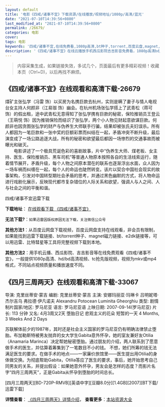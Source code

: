 ```yaml
---
layout: default
title: '电影《四戒/诸事不宜》下载资源/在线播放/视频地址/1080p/高清/蓝光'
date: "2021-07-10T14:39:56+0800"
last_modified_at: "2021-07-10T14:39:56+0800"
permalink: /26679/
categories: 电影
cover:
tags: 电影
keywords: '四戒/诸事不宜,在线免费看,1080p高清,bt种子,torrent,百度云盘,magnet,磁力链,迅雷下载资源'
description: '《四戒/诸事不宜》在线云播放手机西瓜影院吉吉影音免费看，1080p高清bd/hd未删减完整版和tc抢先枪版，mkv/mp4格式，附带bt/torrent种子、magnet/磁力链、百度云盘、网盘资源迅雷下载链接'
---
```


>内容采集生成，如果链接失效，多试几个，页面最后有更多精彩视频！收藏本页（Ctrl+D)，以后再找不麻烦。


## 《四戒/诸事不宜》在线观看和高清下载-26679

煤矿主张弘学（冯雷 饰）以买房为名携巨款去杭州，实则是瞒了妻子与情人电视台女主持人何颜非（江易珈 饰）幽会。在杭州机场张弘学搭上了武青松（蒋可 饰）的假出租，途中武青松无意得知了张弘学携有巨款的秘密，保险推销员王登云（王萌悦 饰）因为推销保险而结识了张弘学，两个小人物见财起意欲谋巨款。何颜非也因贪图张弘学的财产与伪养生大师联手行骗，结果却被张氏夫妇误杀。所有人都因为一笔巨款和一张中奖的巨额彩票而纠结在一起，矛盾冲突不断升级，最后演变成了一场公路追逐大战，所有的秘密和欲望最后都因一场惨烈的交通事故而被曝光和破灭。<br />　　电影讲述了一个极具荒诞色彩的喜剧故事，片中&ldquo;伪养生大师、煤老板、女主持、医生、保险推销员、黑车司机&rdquo;等普通人物原本按照各自的生活线索运行，随着情节展开，矛盾升级，每个人物之间原本潜在的联系也逐渐浮出水面，众人因为一场车祸而纠缠在一起，每个人的命运也陡然转变。该片以契合中国社会现实的故事架构，引发对中国转型期社会矛盾的思考，并通过黑色幽默的方式，将人物命运进行戏剧化展示，反映现代都市复杂错位的人际关系和欲望，强调人与人之间、人与社会之间的平衡和谐。


四戒/诸事不宜迅雷下载

**下载地址**： [在线观看下载 《四戒/诸事不宜》](https://www.993dy.com//vod-detail-id-21563.html) 


**无法下载?**：`如果迅雷因版权原因无法下载，关注微信公众号 `

**其他方法1**：从百度云网盘下载视频，百度云网盘支持在线观看，非会员有限制，如果能找到迅雷下载链接、bt/torrent种子、magnet磁力链接、e2dk链接等，可以用迅雷、比特彗星等工具将完整视频下载到本地。

**其他方法2**：用手机云播、西瓜影院、吉吉影音等在线免费观看《四戒/诸事不宜》，一般提供1080p高清、hd/bd高清视频、tc抢先版视频，视频为mkv或mp4格式，不同站点视频质量和播放速度不同。


## 《四月三周两天》在线观看和高清下载-33067

导演: 克里丝蒂安·蒙吉 编剧: 克里丝蒂安·蒙吉 主演: 安娜玛丽亚·玛琳卡 吕明妮塔·杰尔吉乌 弗拉德·伊凡诺夫 Alexandru Potocean Luminita Gheorghiu 类型: 剧情 制片国家/地区: 罗马尼亚 语言: 罗马尼亚语 上映日期: 2007-09-14(罗马尼亚) 片长: 113 分钟 又名: 4月3周又2天 堕胎日记 悲观主义的花朵 短暂的一天 4 Months, 3 Weeks And 2 Days

苏联解体前夕的1987年，其时还是社会主义国家的罗马尼亚仍有明确法律禁止堕胎。布加勒斯特被男友抛弃的女大学生Gabita意外怀孕，她的室友兼好友Otilia（Anamaria Marinca）决定帮她秘密堕胎。通过朋友的介绍，两人联系到了愿意做手术的医生，并估算着筹集到了一笔数目不小的钱。 不想，她们所筹的钱无法满足医生的要求。在做手术的地点——一家廉价旅馆里——医生提出用Otilia的身体做交换。为彻底帮助Gabita，Otilia答应了医生的要求，事后，她开始思考自己同男友的关系，并提出假设：如果她意外怀孕，男友会是怎样的态度？而影片名字“四月三周两天”，正是Gabita从怀孕到堕胎的时间总长。


[四月三周两天][BD-720P-RMVB][英语中字][豆瓣8.0分][1.4GB][2007][BT下载/迅雷下载]

**详情查看**： [《四月三周两天》详情介绍](/movie/33067/)， **查看更多**：[本站资源大全](/movie/t/all/)

